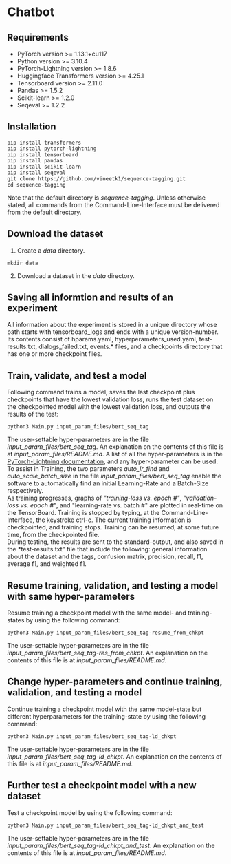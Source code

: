 # Chatbot
## Requirements
* PyTorch version >= 1.13.1+cu117
* Python version >= 3.10.4
* PyTorch-Lightning version >= 1.8.6
* Huggingface Transformers version >= 4.25.1
* Tensorboard version >= 2.11.0
* Pandas >= 1.5.2
* Scikit-learn >= 1.2.0
* Seqeval >= 1.2.2
## Installation
```
pip install transformers
pip install pytorch-lightning
pip install tensorboard
pip install pandas
pip install scikit-learn
pip install seqeval
git clone https://github.com/vineetk1/sequence-tagging.git
cd sequence-tagging
```
Note that the default directory is *sequence-tagging*. Unless otherwise stated, all commands from the Command-Line-Interface must be delivered from the default directory.
## Download the dataset
1. Create a *data* directory.      
```
mkdir data
```
2. Download a dataset in the *data* directory.       
## Saving all informtion and results of an experiment
All information about the experiment is stored in a unique directory whose path starts with tensorboard_logs and ends with a unique version-number. Its contents consist of hparams.yaml, hyperperameters_used.yaml, test-results.txt, dialogs_failed.txt, events.* files, and a checkpoints directory that has one or more checkpoint files.
## Train, validate, and test a model
Following command trains a model, saves the last checkpoint plus checkpoints that have the lowest validation loss, runs the test dataset on the checkpointed model with the lowest validation loss, and outputs the results of the test:
```
python3 Main.py input_param_files/bert_seq_tag
```
The user-settable hyper-parameters are in the file *input_param_files/bert_seq_tag*. An explanation on the contents of this file is at *input_param_files/README.md*. A list of all the hyper-parameters is in the <a href="https://www.pytorchlightning.ai" target="_blank">PyTorch-Lightning documentation</a>, and any hyper-parameter can be used.    
To assist in Training, the two parameters *auto_lr_find* and *auto_scale_batch_size* in the file *input_param_files/bert_seq_tag* enable the software to automatically find an initial Learning-Rate and a Batch-Size respectively.    
As training progresses, graphs of *"training-loss vs. epoch #"*, *"validation-loss vs. epoch #"*, and "learning-rate vs. batch #" are plotted in real-time on the TensorBoard.  Training is stopped by typing, at the Command-Line-Interface, the keystroke ctrl-c. The current training information is checkpointed, and training stops. Training can be resumed, at some future time, from the checkpointed file.   
During testing, the results are sent to the standard-output, and also saved in the *test-results.txt" file that include the following: general information about the dataset and the tags, confusion matrix, precision, recall, f1, average f1, and weighted f1.
## Resume training, validation, and testing a model with same hyper-parameters
Resume training a checkpoint model with the same model- and training-states by using the following command:
```
python3 Main.py input_param_files/bert_seq_tag-resume_from_chkpt
```
The user-settable hyper-parameters are in the file *input_param_files/bert_seq_tag-res_from_chkpt*.  An explanation on the contents of this file is at *input_param_files/README.md*.
## Change hyper-parameters and continue training, validation, and testing a model
Continue training a checkpoint model with the same model-state but different hyperparameters for the training-state by using the following command:
```
python3 Main.py input_param_files/bert_seq_tag-ld_chkpt
```
The user-settable hyper-parameters are in the file *input_param_files/bert_seq_tag-ld_chkpt*.  An explanation on the contents of this file is at *input_param_files/README.md*.   
## Further test a checkpoint model with a new dataset
Test a checkpoint model by using the following command:
```
python3 Main.py input_param_files/bert_seq_tag-ld_chkpt_and_test
```
The user-settable hyper-parameters are in the file *input_param_files/bert_seq_tag-ld_chkpt_and_test*.  An explanation on the contents of this file is at *input_param_files/README.md*.
